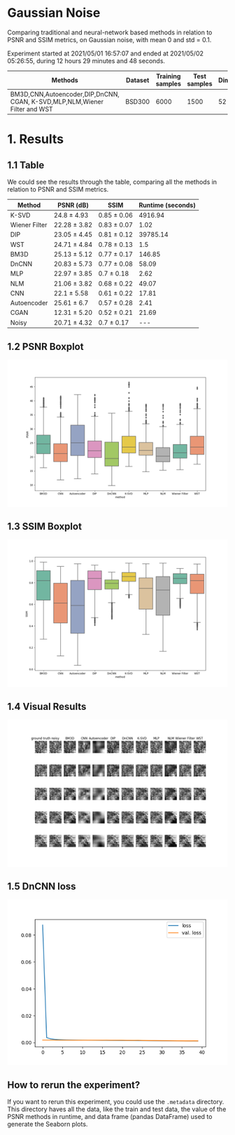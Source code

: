 # Gaussian Noise

Comparing traditional and neural-network based methods in relation to PSNR and SSIM metrics, on Gaussian noise, with mean 0 and std = 0.1.

Experiment started at 2021/05/01 16:57:07 and ended at 2021/05/02 05:26:55, during 12 hours 29 minutes and 48 seconds.


| Methods | Dataset | Training samples | Test samples | Dimension |
|---|---|---|---|---|
| BM3D,CNN,Autoencoder,DIP,DnCNN, CGAN, K-SVD,MLP,NLM,Wiener Filter and WST | BSD300 | 6000 | 1500 | 52 X 52 |

# 1. Results

## 1.1 Table

We could see the results through the table, comparing all the methods in relation to PSNR and SSIM metrics.



| Method | PSNR (dB) | SSIM | Runtime (seconds) |
|---|---|---|---|
| K-SVD | 24.8 ± 4.93 | 0.85 ± 0.06 | 4916.94 |
| Wiener Filter | 22.28 ± 3.82 | 0.83 ± 0.07 | 1.02 |
| DIP | 23.05 ± 4.45 | 0.81 ± 0.12 | 39785.14 |
| WST | 24.71 ± 4.84 | 0.78 ± 0.13 | 1.5 |
| BM3D | 25.13 ± 5.12 | 0.77 ± 0.17 | 146.85 |
| DnCNN | 20.83 ± 5.73 | 0.77 ± 0.08 | 58.09 |
| MLP | 22.97 ± 3.85 | 0.7 ± 0.18 | 2.62 |
| NLM | 21.06 ± 3.82 | 0.68 ± 0.22 | 49.07 |
| CNN | 22.1 ± 5.58 | 0.61 ± 0.22 | 17.81 |
| Autoencoder | 25.61 ± 6.7 | 0.57 ± 0.28 | 2.41 |
| CGAN | 12.31 ± 5.20 | 0.52 ± 0.21 | 21.69 | 
| Noisy | 20.71 ± 4.32 | 0.7 ± 0.17 | --- |

## 1.2 PSNR Boxplot

![PSNR boxplot](psnr_boxplot.png)

## 1.3 SSIM Boxplot

![SSIM boxplot](ssim_boxplot.png)


## 1.4 Visual Results

![Visual results](results.png)

## 1.5 DnCNN loss

![DnCNN loss](DnCNN_loss.png)

## How to rerun the experiment?

If you want to rerun this experiment, you could use the `.metadata` directory.
This directory haves all the data, like the train and test data, the value of the PSNR methods in runtime, and data frame (pandas DataFrame) used to generate the Seaborn plots.